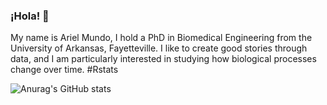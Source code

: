 ### ¡Hola! 👋

My name is Ariel Mundo, I hold a PhD in Biomedical Engineering from the University of Arkansas, Fayetteville. I like to create good stories through data, and I am particularly interested in studying how biological processes change over time. #Rstats


![Anurag's GitHub stats](https://github-readme-stats.vercel.app/api?username=aimundo&show_icons=true&theme=nord)

